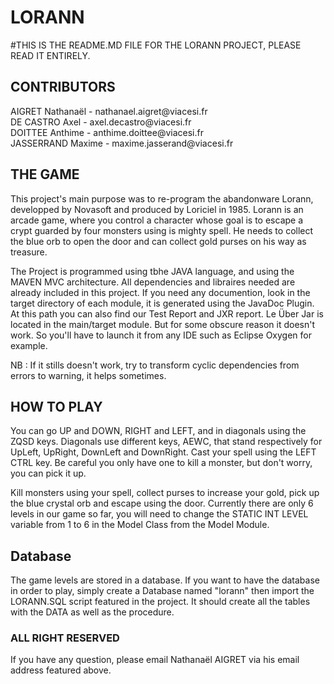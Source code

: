 
<H1>LORANN</H1>

#THIS IS THE README.MD FILE FOR THE LORANN PROJECT, PLEASE READ IT ENTIRELY.

<H2>CONTRIBUTORS</H2>
AIGRET Nathanaël - nathanael.aigret@viacesi.fr <br>
DE CASTRO Axel - axel.decastro@viacesi.fr <br>
DOITTEE Anthime - anthime.doittee@viacesi.fr <br>
JASSERRAND Maxime - maxime.jasserand@viacesi.fr <br>

<H2>THE GAME</H2>

This project's main purpose was to re-program the abandonware Lorann, developped by Novasoft and produced by Loriciel in 1985. Lorann is an arcade game, where you control a character whose goal is to escape a crypt guarded by four monsters using is mighty spell. He needs to collect the blue orb to open the door and can collect gold purses on his way as treasure.

The Project is programmed using tbhe JAVA language, and using the MAVEN MVC architecture. All dependencies and libraires needed are already included in this project. If you need any documention, look in the target directory of each module, it is generated using the JavaDoc Plugin. At this path you can also find our Test Report and JXR report. Le Über Jar is located in the main/target module. But for some obscure reason it doesn't work. So you'll have to launch it from any IDE such as Eclipse Oxygen for example.

NB : If it stills doesn't work, try to transform cyclic dependencies from errors to warning, it helps sometimes.

<H2>HOW TO PLAY</H2>

You can go UP and DOWN, RIGHT and LEFT, and in diagonals using the ZQSD keys. Diagonals use different keys, AEWC, that stand respectively for UpLeft, UpRight, DownLeft and DownRight. Cast your spell using the LEFT CTRL key. Be careful you only have one to kill a monster, but don't worry, you can pick it up.

Kill monsters using your spell, collect purses to increase your gold, pick up the blue crystal orb and escape using the door. Currently there are only 6 levels in our game so far, you will need to change the STATIC INT LEVEL variable from 1 to 6 in the Model Class from the Model Module.

<H2>Database</H2>

The game levels are stored in a database. If you want to have the database in order to play, simply create a Database named "lorann" then import the LORANN.SQL script featured in the project. It should create all the tables with the DATA as well as the procedure.

<H3>ALL RIGHT RESERVED</H3>

If you have any question, please email Nathanaël AIGRET via his email address featured above.
